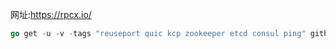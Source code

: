网址:https://rpcx.io/

```go
go get -u -v -tags "reuseport quic kcp zookeeper etcd consul ping" github.com/smallnest/rpcx/...
```